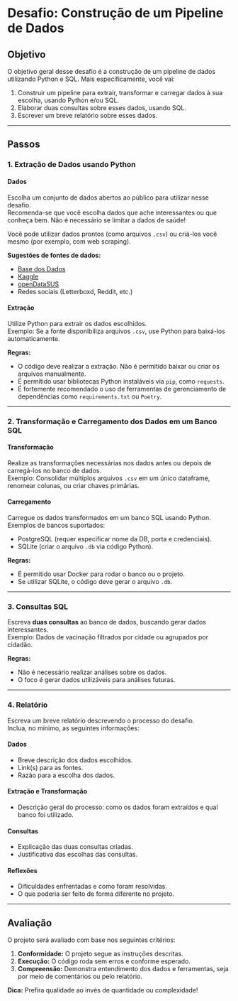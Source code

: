 # Desafio: Construção de um Pipeline de Dados

## Objetivo

O objetivo geral desse desafio é a construção de um pipeline de dados utilizando Python e SQL. Mais especificamente, você vai:

1. Construir um pipeline para extrair, transformar e carregar dados à sua escolha, usando Python e/ou SQL.
2. Elaborar duas consultas sobre esses dados, usando SQL.
3. Escrever um breve relatório sobre esses dados.

---

## Passos

### **1. Extração de Dados usando Python**

#### **Dados**

Escolha um conjunto de dados abertos ao público para utilizar nesse desafio.  
Recomenda-se que você escolha dados que ache interessantes ou que conheça bem. Não é necessário se limitar a dados de saúde!  

Você pode utilizar dados prontos (como arquivos `.csv`) ou criá-los você mesmo (por exemplo, com web scraping).

**Sugestões de fontes de dados:**

- [Base dos Dados](https://basedosdados.org/)
- [Kaggle](https://www.kaggle.com/)
- [openDataSUS](https://opendatasus.saude.gov.br/)
- Redes sociais (Letterboxd, Reddit, etc.)

#### **Extração**

Utilize Python para extrair os dados escolhidos.  
Exemplo: Se a fonte disponibiliza arquivos `.csv`, use Python para baixá-los automaticamente.

**Regras:**

- O código deve realizar a extração. Não é permitido baixar ou criar os arquivos manualmente.
- É permitido usar bibliotecas Python instaláveis via `pip`, como `requests`.
- É fortemente recomendado o uso de ferramentas de gerenciamento de dependências como `requirements.txt` ou `Poetry`.

---

### **2. Transformação e Carregamento dos Dados em um Banco SQL**

#### **Transformação**

Realize as transformações necessárias nos dados antes ou depois de carregá-los no banco de dados.  
Exemplo: Consolidar múltiplos arquivos `.csv` em um único dataframe, renomear colunas, ou criar chaves primárias.

#### **Carregamento**

Carregue os dados transformados em um banco SQL usando Python.  
Exemplos de bancos suportados:

- PostgreSQL (requer especificar nome da DB, porta e credenciais).
- SQLite (criar o arquivo `.db` via código Python).

**Regras:**

- É permitido usar Docker para rodar o banco ou o projeto.
- Se utilizar SQLite, o código deve gerar o arquivo `.db`.

---

### **3. Consultas SQL**

Escreva **duas consultas** ao banco de dados, buscando gerar dados interessantes.  
Exemplo: Dados de vacinação filtrados por cidade ou agrupados por cidadão.

**Regras:**

- Não é necessário realizar análises sobre os dados.
- O foco é gerar dados utilizáveis para análises futuras.

---

### **4. Relatório**

Escreva um breve relatório descrevendo o processo do desafio.  
Inclua, no mínimo, as seguintes informações:

#### **Dados**

- Breve descrição dos dados escolhidos.
- Link(s) para as fontes.
- Razão para a escolha dos dados.

#### **Extração e Transformação**

- Descrição geral do processo: como os dados foram extraídos e qual banco foi utilizado.

#### **Consultas**

- Explicação das duas consultas criadas.
- Justificativa das escolhas das consultas.

#### **Reflexões**

- Dificuldades enfrentadas e como foram resolvidas.
- O que poderia ser feito de forma diferente no projeto.

---

## Avaliação

O projeto será avaliado com base nos seguintes critérios:

1. **Conformidade:** O projeto segue as instruções descritas.
2. **Execução:** O código roda sem erros e conforme esperado.
3. **Compreensão:** Demonstra entendimento dos dados e ferramentas, seja por meio de comentários ou pelo relatório.

**Dica:** Prefira qualidade ao invés de quantidade ou complexidade!
